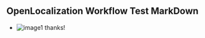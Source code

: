 ## OpenLocalization Workflow Test MarkDown
* ![image1](.\b91c97bb-e1e5-422b-92f3-24b98857b25c.PNG) thanks!

<!--HONumber=Nov16_HO1-->


